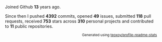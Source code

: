 Joined Github **13** years ago.

Since then I pushed **4392** commits, opened **49** issues, submitted **118** pull requests, received **753** stars across **310** personal projects and contributed to **11** public repositories.

<p align="right"><sub>Generated using <a href="https://github.com/marketplace/actions/profile-readme-stats">teoxoy/profile-readme-stats</a></sub></p>
